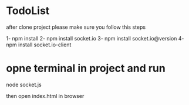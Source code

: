 # TodoList

after clone project please make sure you follow this steps

1- npm install
2- npm install socket.io
3- npm install socket.io@version
4- npm install socket.io-client

# opne terminal in project and run 
node socket.js

then open index.html in browser
